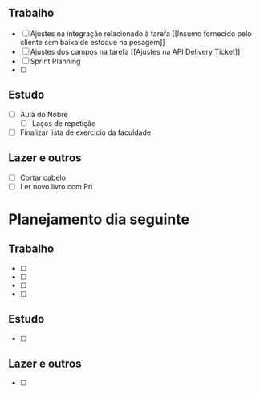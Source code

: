 ## Trabalho
- [ ] Ajustes na integração relacionado à tarefa [[Insumo fornecido pelo cliente sem baixa de estoque na pesagem]]
- [ ] Ajustes dos campos na tarefa [[Ajustes na API Delivery Ticket]]
- [ ] Sprint Planning
- [ ] 
## Estudo
- [ ] Aula do Nobre
	- [ ] Laços de repetição
- [ ] Finalizar lista de exercicio da faculdade 
## Lazer e outros
- [ ] Cortar cabelo
- [ ] Ler novo livro com Pri

# Planejamento dia seguinte
## Trabalho
- [ ] 
- [ ] 
- [ ] 
- [ ] 
## Estudo
- [ ] 
## Lazer e outros
- [ ] 

